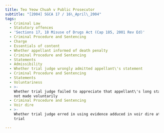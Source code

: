 ```yaml
---
title: Teo Yeow Chuah v Public Prosecutor
subtitle: "[2004] SGCA 17 / 16\_April\_2004"
tags:
  - Criminal Law
  - Statutory offences
  - 'Sections 17, 18 Misuse of Drugs Act (Cap 185, 2001 Rev Ed)'
  - Criminal Procedure and Sentencing
  - Charge
  - Essentials of content
  - Whether appellant informed of death penalty
  - Criminal Procedure and Sentencing
  - Statements
  - Admissibility
  - Whether trial judge wrongly admitted appellant\'s statement
  - Criminal Procedure and Sentencing
  - Statements
  - Voluntariness
  - >-
    Whether trial judge failed to appreciate that appellant\'s long statements
    not made voluntarily
  - Criminal Procedure and Sentencing
  - Voir dire
  - >-
    Whether trial judge erred in using evidence adduced in voir dire at main
    trial

---
```


